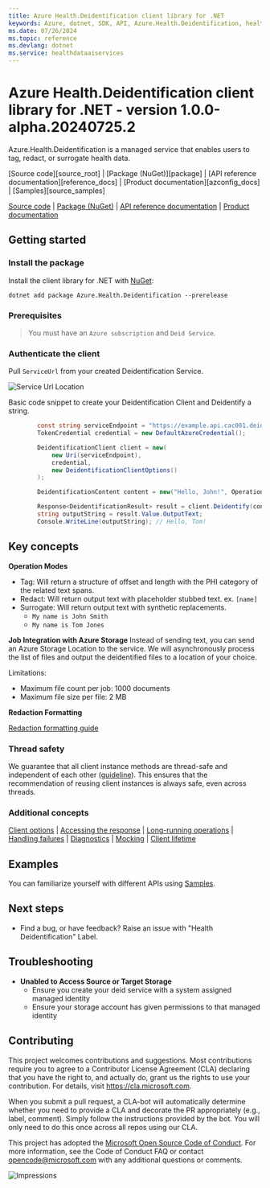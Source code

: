 ```yaml
---
title: Azure Health.Deidentification client library for .NET
keywords: Azure, dotnet, SDK, API, Azure.Health.Deidentification, healthdataaiservices
ms.date: 07/26/2024
ms.topic: reference
ms.devlang: dotnet
ms.service: healthdataaiservices
---
```

# Azure Health.Deidentification client library for .NET - version 1.0.0-alpha.20240725.2 


Azure.Health.Deidentification is a managed service that enables users to tag, redact, or surrogate health data.


<!-- TODO Add operation links once docs are generated -->

[Source code][source_root] | [Package (NuGet)][package] | [API reference documentation][reference_docs] | [Product documentation][azconfig_docs] | [Samples][source_samples]

  [Source code](https://github.com/Azure/azure-sdk-for-net/blob/main/sdk/healthdataaiservices/Azure.Health.Deidentification/src) | [Package (NuGet)](https://www.nuget.org/packages) | [API reference documentation](https://azure.github.io/azure-sdk-for-net) | [Product documentation](/azure)

## Getting started


### Install the package

Install the client library for .NET with [NuGet](https://www.nuget.org/ ):

```dotnetcli
dotnet add package Azure.Health.Deidentification --prerelease
```

### Prerequisites

> You must have an `Azure subscription` and `Deid Service`.

### Authenticate the client

Pull `ServiceUrl` from your created Deidentification Service.

![Service Url Location](docs/images/ServiceUrl_Location.png)

Basic code snippet to create your Deidentification Client and Deidentify a string.

```cs
        const string serviceEndpoint = "https://example.api.cac001.deid.azure.com";
        TokenCredential credential = new DefaultAzureCredential();

        DeidentificationClient client = new(
            new Uri(serviceEndpoint),
            credential,
            new DeidentificationClientOptions()
        );

        DeidentificationContent content = new("Hello, John!", OperationType.Surrogate, DocumentDataType.Plaintext);

        Response<DeidentificationResult> result = client.Deidentify(content);
        string outputString = result.Value.OutputText;
        Console.WriteLine(outputString); // Hello, Tom!
```

## Key concepts

**Operation Modes**
- Tag: Will return a structure of offset and length with the PHI category of the related text spans.
- Redact: Will return output text with placeholder stubbed text. ex. `[name]`
- Surrogate: Will return output text with synthetic replacements.
  - `My name is John Smith`
  - `My name is Tom Jones`

**Job Integration with Azure Storage**
Instead of sending text, you can send an Azure Storage Location to the service. We will asynchronously
process the list of files and output the deidentified files to a location of your choice.

Limitations:
- Maximum file count per job: 1000 documents
- Maximum file size per file: 2 MB

**Redaction Formatting**

[Redaction formatting guide](https://github.com/Azure/azure-sdk-for-net/blob/main/sdk/healthdataaiservices/Azure.Health.Deidentification/docs/HowTo-RedactionFormatting.md)

### Thread safety

We guarantee that all client instance methods are thread-safe and independent of each other ([guideline](https://azure.github.io/azure-sdk/dotnet_introduction.html#dotnet-service-methods-thread-safety)). This ensures that the recommendation of reusing client instances is always safe, even across threads.

### Additional concepts
<!-- CLIENT COMMON BAR -->
[Client options](https://github.com/Azure/azure-sdk-for-net/blob/main/sdk/core/Azure.Core/README.md#configuring-service-clients-using-clientoptions) |
[Accessing the response](https://github.com/Azure/azure-sdk-for-net/blob/main/sdk/core/Azure.Core/README.md#accessing-http-response-details-using-responset) |
[Long-running operations](https://github.com/Azure/azure-sdk-for-net/blob/main/sdk/core/Azure.Core/README.md#consuming-long-running-operations-using-operationt) |
[Handling failures](https://github.com/Azure/azure-sdk-for-net/blob/main/sdk/core/Azure.Core/README.md#reporting-errors-requestfailedexception) |
[Diagnostics](https://github.com/Azure/azure-sdk-for-net/blob/main/sdk/core/Azure.Core/samples/Diagnostics.md) |
[Mocking](https://github.com/Azure/azure-sdk-for-net/blob/main/sdk/core/Azure.Core/README.md#mocking) |
[Client lifetime](https://devblogs.microsoft.com/azure-sdk/lifetime-management-and-thread-safety-guarantees-of-azure-sdk-net-clients/)
<!-- CLIENT COMMON BAR -->

## Examples

You can familiarize yourself with different APIs using [Samples](https://github.com/Azure/azure-sdk-for-net/tree/main/sdk/healthdataaiservices/Azure.Health.Deidentification/samples).

## Next steps

- Find a bug, or have feedback? Raise an issue with "Health Deidentification" Label.


## Troubleshooting

- **Unabled to Access Source or Target Storage**
  - Ensure you create your deid service with a system assigned managed identity
  - Ensure your storage account has given permissions to that managed identity

## Contributing

This project welcomes contributions and suggestions. Most contributions require
you to agree to a Contributor License Agreement (CLA) declaring that you have
the right to, and actually do, grant us the rights to use your contribution.
For details, visit https://cla.microsoft.com.

When you submit a pull request, a CLA-bot will automatically determine whether
you need to provide a CLA and decorate the PR appropriately (e.g., label,
comment). Simply follow the instructions provided by the bot. You will only
need to do this once across all repos using our CLA.

This project has adopted the
[Microsoft Open Source Code of Conduct][code_of_conduct]. For more information,
see the Code of Conduct FAQ or contact opencode@microsoft.com with any
additional questions or comments.

<!-- LINKS -->
[code_of_conduct]: https://opensource.microsoft.com/codeofconduct/
[style-guide-msft]: /style-guide/capitalization
[style-guide-cloud]: https://aka.ms/azsdk/cloud-style-guide

![Impressions](https://azure-sdk-impressions.azurewebsites.net/api/impressions/azure-sdk-for-net/sdk/healthdataaiservices/Azure.Health.Deidentification/README.png)

